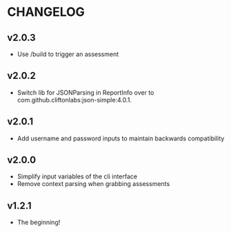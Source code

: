 # CHANGELOG

## v2.0.3

- Use /build to trigger an assessment

## v2.0.2

- Switch lib for JSONParsing in ReportInfo over to
  com.github.cliftonlabs:json-simple:4.0.1.

## v2.0.1

- Add username and password inputs to maintain backwards compatibility

## v2.0.0

- Simplify input variables of the cli interface
- Remove context parsing when grabbing assessments

## v1.2.1

- The beginning!